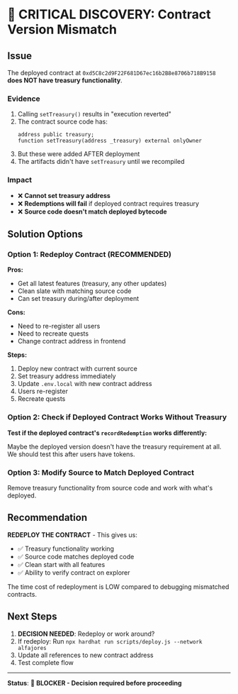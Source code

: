 # 🚨 CRITICAL DISCOVERY: Contract Version Mismatch

## Issue

The deployed contract at `0xd5C8c2d9F22F681D67ec16b2B8e8706b718B9158` **does NOT have treasury functionality**.

### Evidence

1. Calling `setTreasury()` results in "execution reverted"
2. The contract source code has:
   ```solidity
   address public treasury;
   function setTreasury(address _treasury) external onlyOwner
   ```
3. But these were added AFTER deployment
4. The artifacts didn't have `setTreasury` until we recompiled

### Impact

- ❌ **Cannot set treasury address**
- ❌ **Redemptions will fail** if deployed contract requires treasury
- ❌ **Source code doesn't match deployed bytecode**

## Solution Options

### Option 1: Redeploy Contract (RECOMMENDED)

**Pros:**
- Get all latest features (treasury, any other updates)
- Clean slate with matching source code
- Can set treasury during/after deployment

**Cons:**
- Need to re-register all users
- Need to recreate quests
- Change contract address in frontend

**Steps:**
1. Deploy new contract with current source
2. Set treasury address immediately
3. Update `.env.local` with new contract address
4. Users re-register
5. Recreate quests

### Option 2: Check if Deployed Contract Works Without Treasury

**Test if the deployed contract's `recordRedemption` works differently:**

Maybe the deployed version doesn't have the treasury requirement at all. We should test this after users have tokens.

### Option 3: Modify Source to Match Deployed Contract

Remove treasury functionality from source code and work with what's deployed.

## Recommendation

**REDEPLOY THE CONTRACT** - This gives us:
- ✅ Treasury functionality working
- ✅ Source code matches deployed code  
- ✅ Clean start with all features
- ✅ Ability to verify contract on explorer

The time cost of redeployment is LOW compared to debugging mismatched contracts.

## Next Steps

1. **DECISION NEEDED**: Redeploy or work around?
2. If redeploy: Run `npx hardhat run scripts/deploy.js --network alfajores`
3. Update all references to new contract address
4. Test complete flow

---

**Status**: 🔴 **BLOCKER - Decision required before proceeding**
